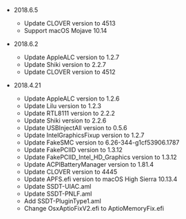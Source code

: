 - 2018.6.5
  - Update CLOVER version to 4513 
  - Support macOS Mojave 10.14

- 2018.6.2
  - Update AppleALC version to 1.2.7
  - Update Shiki version to 2.2.7
  - Update CLOVER version to 4512 

- 2018.4.21
  - Update AppleALC version to 1.2.6
  - Update Lilu version to 1.2.3
  - Update RTL8111 version to 2.2.2
  - Update Shiki version to 2.2.6
  - Update USBInjectAll version to 0.5.6
  - Update IntelGraphicsFixup version to 1.2.7
  - Update FakeSMC version to 6.26-344-g1cf53906.1787
  - Update FakePCIID version to 1.3.12
  - Update FakePCIID_Intel_HD_Graphics version to 1.3.12
  - Update ACPIBatteryManager version to 1.81.4
  - Update CLOVER version to 4445
  - Update APFS.efi version to macOS High Sierra 10.13.4
  - Update SSDT-UIAC.aml
  - Update SSDT-PNLF.aml
  - Add SSDT-PluginType1.aml
  - Change OsxAptioFixV2.efi to AptioMemoryFix.efi


